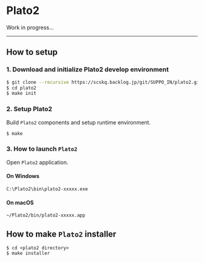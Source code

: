 # Plato2

Work in progress...



---

## How to setup

### 1. Download and initialize Plato2 develop environment

```bash
$ git clone --recursive https://scskq.backlog.jp/git/SUPPO_IN/plato2.git
$ cd plato2
$ make init
```

### 2. Setup Plato2

Build `Plato2` components and setup runtime environment.

```bash
$ make
```

### 3. How to launch `Plato2`

Open `Plato2` application.

#### On Windows

```
C:\Plato2\bin\plato2-xxxxx.exe
```

#### On macOS

```
~/Plato2/bin/plato2-xxxxx.app
```


## How to make `Plato2` installer

```
$ cd <plato2 directory>
$ make installer
```

